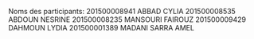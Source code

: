 Noms des participants: 
201500008941 ABBAD CYLIA 
201500008535 ABDOUN NESRINE
201500008235 MANSOURI FAIROUZ
201500009429 DAHMOUN LYDIA
201500001389 MADANI SARRA AMEL
